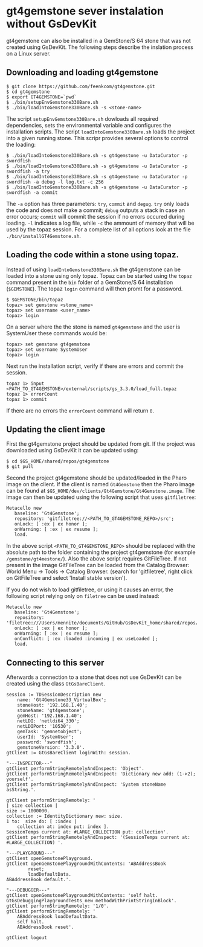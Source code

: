 # gt4gemstone sever instalation without GsDevKit

gt4gemstone can also be installed in a GemStone/S 64 stone that was not created using GsDevKit. The following steps describe the inslation process  on a Linux server.

## Downloading and loading gt4gemstone
```
$ git clone https://github.com/feenkcom/gt4gemstone.git
$ cd gt4gemstone
$ export GT4GEMSTONE=`pwd`
$ ./bin/setupEnvGemstone330Bare.sh
$ ./bin/loadIntoGemstone330Bare.sh -s <stone-name>
``` 
The script `setupEnvGemstone330Bare.sh` dowloads all required dependencies, sets the environmental variable and configures the installation scripts. The script `loadIntoGemstone330Bare.sh` loads the project into a given running stone. This scripr provides several options to control the loading:
```
$ ./bin/loadIntoGemstone330Bare.sh -s gt4gemstone -u DataCurator -p swordfish
$ ./bin/loadIntoGemstone330Bare.sh -s gt4gemstone -u DataCurator -p swordfish -a try
$ ./bin/loadIntoGemstone330Bare.sh -s gt4gemstone -u DataCurator -p swordfish -a debug -l log.txt -c 256
$ ./bin/loadIntoGemstone330Bare.sh -s gt4gemstone -u DataCurator -p swordfish -a commit
```
The `-a` option has three parameters: `try`, `commit` and `degug`. `try` only loads the code and does not make a commit; `debug` outputs a stack in case an error occurs; `commit` will commit the session if no errors occured during loading. `-l` indicates a log file, while `-c` the ammount of memory that will be used by the topaz session. For a complete list of all options look at the file `./bin/installGT4Gemstone.sh`.

## Loading the code within a stone using topaz.

Instead of using `loadIntoGemstone330Bare.sh` the gt4gemstone can be loaded into a stone using only topaz. Topaz can be started using the `topaz` command present in the `bin` folder of a GemStone/S 64 installation (`$GEMSTONE`). The topaz `login` command will then promt for a password.
```
$ $GEMSTONE/bin/topaz
topaz> set gemstone <stone_name>
topaz> set username <user_name>
topaz> login
```

On a server where the the stone is named `gt4gemstone` and the user is SystemUser these commands would be:
```
topaz> set gemstone gt4gemstone
topaz> set username SystemUser
topaz> login
```

Next run the installation script, verify if there are errors and commit the session.
```
topaz 1> input <PATH_TO_GT4GEMSTONE>/external/scripts/gs_3.3.0/load_full.topaz
topaz 1> errorCount
topaz 1> commit
```
If there are no errors the `errorCount` command will return `0`.

## Updating the client image

First the gt4gemstone project should be updated from git. If the project was downloaded using GsDevKit it can be updated using:
```
$ cd $GS_HOME/shared/repos/gt4gemstone
$ git pull
```

Second the project gt4gemstone should be updated/loaded in the Pharo image on the client. If the client is named `Gt4Gemstone` then the Pharo image can be found at `$GS_HOME/dev/clients/Gt4Gemstone/Gt4Gemstone.image`. The image can then be updated using the following script that uses `gitfiletree`:

```
Metacello new
   baseline: 'Gt4Gemstone';
   repository: 'gitfiletree://<PATH_TO_GT4GEMSTONE_REPO>/src';
   onLock: [ :ex | ex honor ];
   onWarning: [ :ex | ex resume ];
   load.
```

In the above script `<PATH_TO_GT4GEMSTONE_REPO>` should be replaced with the absolute path to the folder containing the project gt4gemstone (for example `/gemstone/gt4mestone/`).
Also  the above script requires GitFileTree. If not present in the image GitFileTree can be loaded from the Catalog Browser: World Menu -> Tools -> Catalog Browser. (search for 'gitfiletree', right click on GitFileTree and select 'Install stable version').

If you do not wish to load gitfiletree, or using it causes an error, the following script relying only on `filetree` can be used instead:
```
Metacello new
   baseline: 'Gt4Gemstone';
   repository: 'filetree:///Users/mennite/documents/GitHub/GsDevKit_home/shared/repos/gt4gemstone/src';
   onLock: [ :ex | ex honor ];
   onWarning: [ :ex | ex resume ];
   onConflict: [ :ex :loaded :incoming | ex useLoaded ];
   load.
```

## Connecting to this server

Afterwards a connection to a stone that does not use GsDevKit can be created using the class `GtGsBareClient`.
```
session := TDSessionDescription new 
	name: 'Gt4Gemstone33_VirtualBox';
	stoneHost: '192.168.1.40';
	stoneName: 'gt4gemstone';
	gemHost: '192.168.1.40';
	netLDI: 'netldi64_330';
	netLDIPort: '10530';
	gemTask: 'gemnetobject';
	userId: 'SystemUser';
	password: 'swordfish';
	gemstoneVersion: '3.3.0'.
gtClient := GtGsBareClient loginWith: session.

"---INSPECTOR---"
gtClient performStringRemotelyAndInspect: 'Object'.
gtClient performStringRemotelyAndInspect: 'Dictionary new add: (1->2); yourself'.
gtClient performStringRemotelyAndInspect: 'System stoneName asString.'.

gtClient performStringRemotely: '
| size collection |
size := 1000000.
collection := IdentityDictionary new: size.
1 to:  size do: [ :index |
    collection at: index put: index ].
SessionTemps current at: #LARGE_COLLECTION put: collection'.
gtClient performStringRemotelyAndInspect: '(SessionTemps current at: #LARGE_COLLECTION) '.

"---PLAYGROUND---"
gtClient openGemstonePlayground. 
gtClient openGemstonePlaygroundWithContents: 'ABAddressBook 
        reset; 
        loadDefaultData.
ABAddressBook default.'.

"---DEBUGGER---"
gtClient openGemstonePlaygroundWithContents: 'self halt. GtGsDebuggingPlaygroundTests new methodWithPrintStringInBlock'.
gtClient performStringRemotely: '1/0'.
gtClient performStringRemotely: '
    ABAddressBook loadDefaultData.
    self halt.
    ABAddressBook reset'.

gtClient logout
```
